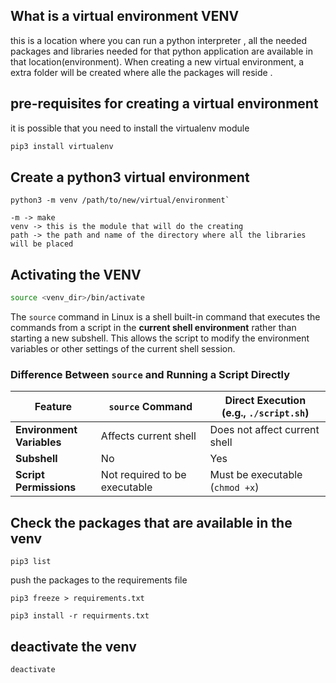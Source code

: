 ## What is a virtual environment VENV

this is a location where you can run a python interpreter , all the needed packages and libraries needed for that python application are available in that location(environment).
When creating a new virtual environment, a extra folder will be created where alle the packages will reside .

## pre-requisites for creating a virtual environment

it is possible that you need to install the virtualenv module
```bash
pip3 install virtualenv
```
## Create a python3 virtual environment

```
python3 -m venv /path/to/new/virtual/environment`

-m -> make
venv -> this is the module that will do the creating
path -> the path and name of the directory where all the libraries will be placed
```

## Activating the VENV
```bash
source <venv_dir>/bin/activate
```

The `source` command in Linux is a shell built-in command that executes the commands from a script in the **current shell environment** rather than starting a new subshell. This allows the script to modify the environment variables or other settings of the current shell session.

### **Difference Between `source` and Running a Script Directly**

|**Feature**|**`source` Command**|**Direct Execution (e.g., `./script.sh`)**|
|---|---|---|
|**Environment Variables**|Affects current shell|Does not affect current shell|
|**Subshell**|No|Yes|
|**Script Permissions**|Not required to be executable|Must be executable (`chmod +x`)|
## Check the packages that are available in the venv

```
pip3 list
```

push the packages to the requirements file
```
pip3 freeze > requirements.txt
```

```
pip3 install -r requirments.txt
```

## deactivate the venv
```
deactivate
```